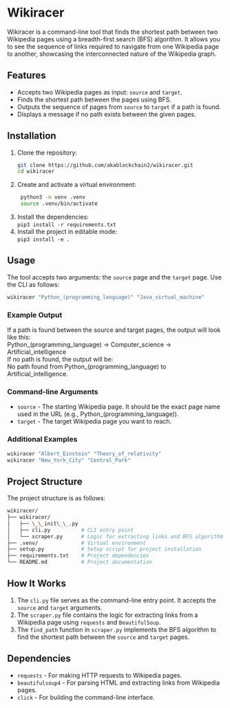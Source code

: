 # Wikiracer
Wikiracer is a command-line tool that finds the shortest path between two Wikipedia pages using a breadth-first search (BFS) algorithm. It allows you to see the sequence of links required to navigate from one Wikipedia page to another, showcasing the interconnected nature of the Wikipedia graph.

## Features
- Accepts two Wikipedia pages as input: `source` and `target`.
- Finds the shortest path between the pages using BFS.
- Outputs the sequence of pages from `source` to `target` if a path is found.
- Displays a message if no path exists between the given pages.

## Installation
1. Clone the repository:
   ```bash
   git clone https://github.com/akablockchain2/wikiracer.git  
   cd wikiracer
   ```
2. Create and activate a virtual environment:  
   ```bash
    python3 -m venv .venv  
    source .venv/bin/activate
   ```
3. Install the dependencies:  
   `pip3 install -r requirements.txt`
4. Install the project in editable mode:  
   `pip3 install -e .`

## Usage
The tool accepts two arguments: the `source` page and the `target` page. Use the CLI as follows:
```bash
wikiracer "Python_(programming_language)" "Java_virtual_machine"
```

### Example Output
If a path is found between the source and target pages, the output will look like this:  
Python_(programming_language) -> Computer_science -> Artificial_intelligence  
If no path is found, the output will be:  
No path found from Python_(programming_language) to Artificial_intelligence.

### Command-line Arguments
- `source` - The starting Wikipedia page. It should be the exact page name used in the URL (e.g., Python_(programming_language)).
- `target` - The target Wikipedia page you want to reach.

### Additional Examples
```bash
wikiracer "Albert_Einstein" "Theory_of_relativity"  
wikiracer "New_York_City" "Central_Park"
```

## Project Structure
The project structure is as follows:
```bash
wikiracer/  
├── wikiracer/  
│   ├── \_\_init\_\_.py  
│   ├── cli.py          # CLI entry point  
│   └── scraper.py      # Logic for extracting links and BFS algorithm  
├── .venv/              # Virtual environment  
├── setup.py            # Setup script for project installation  
├── requirements.txt    # Project dependencies  
└── README.md           # Project documentation  
```
## How It Works
1. The `cli.py` file serves as the command-line entry point. It accepts the `source` and `target` arguments.  
2. The `scraper.py` file contains the logic for extracting links from a Wikipedia page using `requests` and `BeautifulSoup`.  
3. The `find_path` function in `scraper.py` implements the BFS algorithm to find the shortest path between the `source` and `target` pages.

## Dependencies
- `requests` - For making HTTP requests to Wikipedia pages.  
- `beautifulsoup4` - For parsing HTML and extracting links from Wikipedia pages.  
- `click` - For building the command-line interface.
